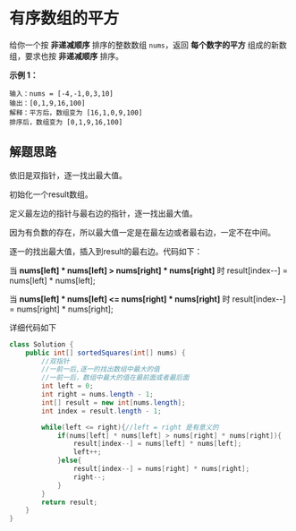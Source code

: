 # 有序数组的平方

给你一个按 **非递减顺序** 排序的整数数组 `nums`，返回 **每个数字的平方** 组成的新数组，要求也按 **非递减顺序** 排序。

**示例 1：**

```
输入：nums = [-4,-1,0,3,10]
输出：[0,1,9,16,100]
解释：平方后，数组变为 [16,1,0,9,100]
排序后，数组变为 [0,1,9,16,100]
```

## 解题思路

依旧是双指针，逐一找出最大值。

初始化一个result数组。

定义最左边的指针与最右边的指针，逐一找出最大值。

因为有负数的存在，所以最大值一定是在最左边或者最右边，一定不在中间。

逐一的找出最大值，插入到result的最右边。代码如下：

当 **nums[left] * nums[left] > nums[right] * nums[right]** 时 result[index--] = nums[left] * nums[left];

当 **nums[left] * nums[left] <= nums[right] * nums[right]** 时 result[index--] = nums[right] * nums[right];

详细代码如下

```java
class Solution {
    public int[] sortedSquares(int[] nums) {
        //双指针
        //一前一后,逐一的找出数组中最大的值
        //一前一后，数组中最大的值在最前面或者最后面
        int left = 0;
        int right = nums.length - 1;
        int[] result = new int[nums.length];
        int index = result.length - 1;

        while(left <= right){//left = right 是有意义的
            if(nums[left] * nums[left] > nums[right] * nums[right]){
                result[index--] = nums[left] * nums[left];
                left++;
            }else{
                result[index--] = nums[right] * nums[right];
                right--;
            }
        }  
        return result;        
    }
}
```


